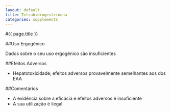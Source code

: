 ```yaml
---
layout: default
title: Tetrahidrogestrinona
categories: supplements
---
```


#{{ page.title }}

##Uso Ergogénico

Dados sobre o seu uso ergogénico são insuficientes

##Efeitos Adversos

* Hepatotoxicidade; efeitos adversos provavelmente semelhantes aos dos EAA

##Comentários

* A evidência sobre a eficácia e efeitos adversos é insuficiente
* A sua utilização é ilegal
